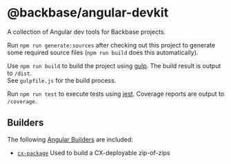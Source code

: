 # @backbase/angular-devkit

A collection of Angular dev tools for Backbase projects.

Run `npm run generate:sources` after checking out this project to generate some required source files 
(`npm run build` does this automatically).

Use `npm run build` to build the project using [gulp](https://gulpjs.com/).
The build result is output to `/dist`.  
See `gulpfile.js` for the build process.

Run `npm run test` to execute tests using [jest](https://jestjs.io/).
Coverage reports are output to `/coverage`.

## Builders

The following [Angular Builders](https://angular.io/guide/cli-builder) are included:

* [`cx-package`](./src/builders/cx-package) Used to build a CX-deployable zip-of-zips
